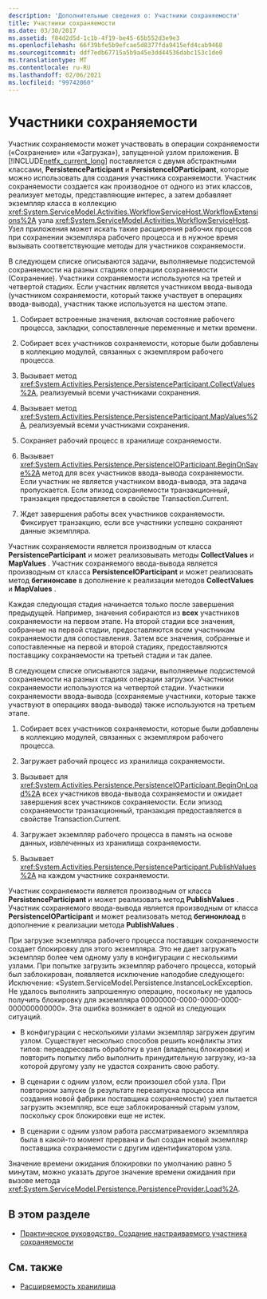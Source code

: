 ```yaml
---
description: 'Дополнительные сведения о: Участники сохраняемости'
title: Участники сохраняемости
ms.date: 03/30/2017
ms.assetid: f84d2d5d-1c1b-4f19-be45-65b552d3e9e3
ms.openlocfilehash: 66f39bfe5b9efcae5d8377fda9415efd4cab9468
ms.sourcegitcommit: ddf7edb67715a5b9a45e3dd44536dabc153c1de0
ms.translationtype: MT
ms.contentlocale: ru-RU
ms.lasthandoff: 02/06/2021
ms.locfileid: "99742060"
---
```

# <a name="persistence-participants"></a>Участники сохраняемости

Участник сохраняемости может участвовать в операции сохраняемости («Сохранение» или «Загрузка»), запущенной узлом приложения. В [!INCLUDE[netfx_current_long](../../../includes/netfx-current-long-md.md)] поставляется с двумя абстрактными классами, **PersistenceParticipant** и **PersistenceIOParticipant**, которые можно использовать для создания участника сохраняемости. Участник сохраняемости создается как производное от одного из этих классов, реализует методы, представляющие интерес, а затем добавляет экземпляр класса в коллекцию <xref:System.ServiceModel.Activities.WorkflowServiceHost.WorkflowExtensions%2A> узла <xref:System.ServiceModel.Activities.WorkflowServiceHost>. Узел приложения может искать такие расширения рабочих процессов при сохранении экземпляра рабочего процесса и в нужное время вызывать соответствующие методы для участников сохраняемости.  
  
 В следующем списке описываются задачи, выполняемые подсистемой сохраняемости на разных стадиях операции сохраняемости (Сохранение). Участники сохраняемости используются на третей и четвертой стадиях. Если участник является участником ввода-вывода (участником сохраняемости, который также участвует в операциях ввода-вывода), участник также используется на шестом этапе.  
  
1. Собирает встроенные значения, включая состояние рабочего процесса, закладки, сопоставленные переменные и метки времени.  
  
2. Собирает всех участников сохраняемости, которые были добавлены в коллекцию модулей, связанных с экземпляром рабочего процесса.  
  
3. Вызывает метод <xref:System.Activities.Persistence.PersistenceParticipant.CollectValues%2A>, реализуемый всеми участниками сохранения.  
  
4. Вызывает метод <xref:System.Activities.Persistence.PersistenceParticipant.MapValues%2A>, реализуемый всеми участниками сохранения.  
  
5. Сохраняет рабочий процесс в хранилище сохраняемости.  
  
6. Вызывает <xref:System.Activities.Persistence.PersistenceIOParticipant.BeginOnSave%2A> метод для всех участников ввода-вывода сохраняемости. Если участник не является участником ввода-вывода, эта задача пропускается. Если эпизод сохраняемости транзакционный, транзакция предоставляется в свойстве Transaction.Current.  
  
7. Ждет завершения работы всех участников сохраняемости. Фиксирует транзакцию, если все участники успешно сохраняют данные экземпляра.  
  
 Участник сохраняемости является производным от класса **PersistenceParticipant** и может реализовывать методы **CollectValues** и **MapValues** . Участник сохраняемого ввода-вывода является производным от класса **PersistenceIOParticipant** и может реализовать метод **бегинонсаве** в дополнение к реализации методов **CollectValues** и **MapValues** .  
  
 Каждая следующая стадия начинается только после завершения предыдущей. Например, значения собираются из **всех** участников сохраняемости на первом этапе. На второй стадии все значения, собранные на первой стадии, предоставляются всем участникам сохраняемости для сопоставления. Затем все значения, собранные и сопоставленные на первой и второй стадиях, предоставляются поставщику сохраняемости на третьей стадии и так далее.  
  
 В следующем списке описываются задачи, выполняемые подсистемой сохраняемости на разных стадиях операции загрузки. Участники сохраняемости используются на четвертой стадии. Участники сохраняемости ввода-вывода (сохраняемые участники, которые также участвуют в операциях ввода-вывода) также используются на третьем этапе.  
  
1. Собирает всех участников сохраняемости, которые были добавлены в коллекцию модулей, связанных с экземпляром рабочего процесса.  
  
2. Загружает рабочий процесс из хранилища сохраняемости.  
  
3. Вызывает для <xref:System.Activities.Persistence.PersistenceIOParticipant.BeginOnLoad%2A> всех участников ввода-вывода сохраняемости и ожидает завершения всех участников сохраняемости. Если эпизод сохраняемости транзакционный, транзакция предоставляется в свойстве Transaction.Current.  
  
4. Загружает экземпляр рабочего процесса в память на основе данных, извлеченных из хранилища сохраняемости.  
  
5. Вызывает <xref:System.Activities.Persistence.PersistenceParticipant.PublishValues%2A> на каждом участнике сохраняемости.  
  
 Участник сохраняемости является производным от класса **PersistenceParticipant** и может реализовать метод **PublishValues** . Участник сохраняемого ввода-вывода является производным от класса **PersistenceIOParticipant** и может реализовать метод **бегинонлоад** в дополнение к реализации метода **PublishValues** .  
  
 При загрузке экземпляра рабочего процесса поставщик сохраняемости создает блокировку для этого экземпляра. Это не дает загружать экземпляр более чем одному узлу в конфигурации с несколькими узлами. При попытке загрузить экземпляр рабочего процесса, который был заблокирован, появляется исключение наподобие следующего: Исключение: «System.ServiceModel.Persistence.InstanceLockException. Не удалось выполнить запрошенную операцию, поскольку не удалось получить блокировку для экземпляра 00000000-0000-0000-0000-000000000000». Эта ошибка возникает в одной из следующих ситуаций.  
  
- В конфигурации с несколькими узлами экземпляр загружен другим узлом.  Существует несколько способов решить конфликты этих типов: переадресовать обработку в узел (владелец блокировки) и повторить попытку либо выполнить принудительную загрузку, из-за которой другому узлу не удастся сохранить свою работу.  
  
- В сценарии с одним узлом, если произошел сбой узла.  При повторном запуске (в результате перезапуска процесса или создания новой фабрики поставщика сохраняемости) узел пытается загрузить экземпляр, все еще заблокированный старым узлом, поскольку срок блокировки еще не истек.  
  
- В сценарии с одним узлом работа рассматриваемого экземпляра была в какой-то момент прервана и был создан новый экземпляр поставщика сохраняемости с другим идентификатором узла.  
  
 Значение времени ожидания блокировки по умолчанию равно 5 минутам, можно указать другое значение времени ожидания при вызове метода <xref:System.ServiceModel.Persistence.PersistenceProvider.Load%2A>.  
  
## <a name="in-this-section"></a>В этом разделе  
  
- [Практическое руководство. Создание настраиваемого участника сохраняемости](how-to-create-a-custom-persistence-participant.md)  
  
## <a name="see-also"></a>См. также

- [Расширяемость хранилища](store-extensibility.md)
